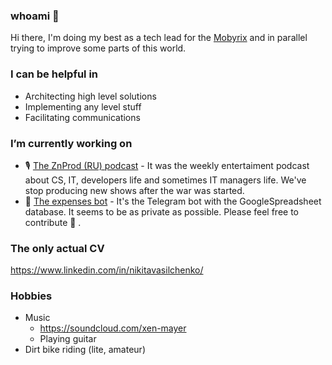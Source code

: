 ### whoami 👋

Hi there,
I'm doing my best as a tech lead for the [Mobyrix](https://mobyrix.com/) and in parallel trying to improve some parts of this world.

### I can be helpful in

- Architecting high level solutions
- Implementing any level stuff
- Facilitating communications

### I’m currently working on 

- 🎙 [The ZnProd (RU) podcast](https://soundcloud.com/znprod) - It was the weekly entertaiment podcast about CS, IT, developers life and sometimes IT managers life. We've stop producing new shows after the war was started.
- 🤖 [The expenses bot](https://github.com/xenmayer/geek-expenses-telegram-bot) - It's the Telegram bot with the GoogleSpreadsheet database. It seems to be as private as possible. Please feel free to contribute 🙂 .

### The only actual CV

https://www.linkedin.com/in/nikitavasilchenko/

### Hobbies

- Music
  - https://soundcloud.com/xen-mayer
  - Playing guitar
- Dirt bike riding (lite, amateur)


<!--
**xenmayer/xenmayer** is a ✨ _special_ ✨ repository because its `README.md` (this file) appears on your GitHub profile.

Here are some ideas to get you started:

- 🔭 I’m currently working on ...
- 🌱 I’m currently learning ...
- 👯 I’m looking to collaborate on ...
- 🤔 I’m looking for help with ...
- 💬 Ask me about ...
- 📫 How to reach me: ...
- 😄 Pronouns: ...
- ⚡ Fun fact: ...
-->
